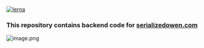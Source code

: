 [![lerna](https://img.shields.io/badge/maintained%20with-lerna-cc00ff.svg)](https://lerna.js.org/)


### This repository contains backend code for [serializedowen.com](https://serializedowen.com)

![image.png](https://cdn.serializedowen.com/Fn0-_NsNjSsx8iZbSE0DBQLrUlKq)
